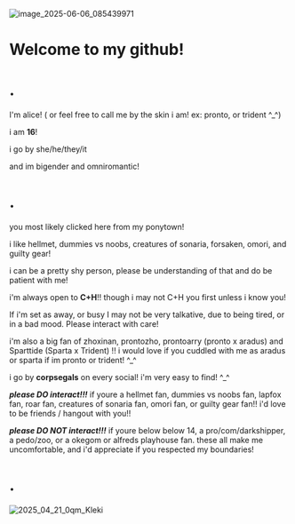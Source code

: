 ![image_2025-06-06_085439971](https://github.com/user-attachments/assets/faa9d68f-6c29-45cc-99a2-b2fe0270f6a2)



# Welcome to my github!

# .

I'm alice! ( or feel free to call me by the skin i am! ex: pronto, or trident ^_^) 

i am **16**! 

i go by she/he/they/it

and im bigender and omniromantic!

# .
you most likely clicked here from my ponytown! 

i like hellmet, dummies vs noobs, creatures of sonaria, forsaken, omori, and guilty gear!

i can be a pretty shy person, please be understanding of that and do be patient with me!

i'm always open to **C+H**!! though i may not C+H you first unless i know you!

If i'm set as away, or busy I may not be very talkative, due to being tired, or in a bad mood. Please interact with care! 

i'm also a big fan of  zhoxinan, prontozho, prontoarry (pronto x aradus) and Sparttide (Sparta x Trident) !! 
i would love if you cuddled with me as aradus or sparta if im pronto or trident! ^_^

i go by **corpsegals** on every social! i'm very easy to find! ^_^

***please DO interact!!!*** if youre a hellmet fan, dummies vs noobs fan, lapfox fan, roar fan, creatures of sonaria fan, omori fan, or guilty gear fan!!
i'd love to be friends / hangout with you!!

***please DO NOT interact!!!*** if youre below below 14, a pro/com/darkshipper, a pedo/zoo, or a okegom or alfreds playhouse fan.
these all make me uncomfortable, and i'd appreciate if you respected my boundaries!

# .

![2025_04_21_0qm_Kleki](https://github.com/user-attachments/assets/7ab6379f-0390-481f-a41d-b1515ff2ba90)
